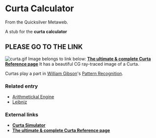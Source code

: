 
# Curta Calculator

From the Quicksilver Metaweb.

A stub for the **curta calculator**
## PLEASE GO TO THE LINK



![curta.gif](/https://web.archive.org/web/20060725171757im_/http://www.vcalc.net/images2/curta.gif)
Image belongs to link below:
**[The ultimate & complete Curta Reference page](/http-www-vcalc-net-cu-htm)**
It has a beautiful CG ray-traced image of a Curta.

Curtas play a part in [William Gibson](/http-en-wikipedia-org-wiki-william-gibson)'s [Pattern Recognition](/http-en-wikipedia-org-wiki-pattern-recognition-novel).

### Related entry


* [Arithmetickal Engine](/arithmetickal-engine)
* [Leibniz](/leibniz)


### External links


* **[Curta Simulator](/http-www-vcalc-net-curta-simulator-en-htm)**
* **[The ultimate & complete Curta Reference page](/http-www-vcalc-net-cu-htm)**

